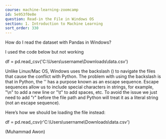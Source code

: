 ```yaml
---
course: machine-learning-zoomcamp
id: 5e953f0e8e
question: Read-in the File in Windows OS
section: 1. Introduction to Machine Learning
sort_order: 330
---
```


How do I read the dataset with Pandas in Windows?

I used the code below but not working

df = pd.read_csv('C:\Users\username\Downloads\data.csv')

Unlike Linux/Mac OS, Windows uses the backslash (\) to navigate the files that cause the conflict with Python. The problem with using the backslash is that in Python, the '\' has a purpose known as an escape sequence. Escape sequences allow us to include special characters in strings, for example, "\n" to add a new line or "\t" to add spaces, etc. To avoid the issue we just need to add "r" before the file path and Python will treat it as a literal string (not an escape sequence).

Here’s how we should be loading the file instead:

df = pd.read_csv(r'C:\Users\username\Downloads\data.csv')

(Muhammad Awon)

